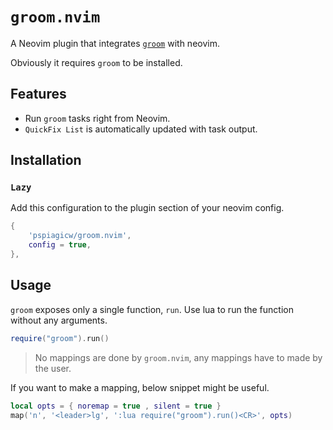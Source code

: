 # `groom.nvim`

A Neovim plugin that integrates [`groom`](https://github.com/pspiagicw/groom) with neovim.

Obviously it requires `groom` to be installed.

## Features

- Run `groom` tasks right from Neovim.
- `QuickFix List` is automatically updated with task output.

## Installation

### `Lazy`

Add this configuration to the plugin section of your neovim config.

```lua
{
    'pspiagicw/groom.nvim',
    config = true,
},
```

## Usage

`groom` exposes only a single function, `run`. Use lua to run the function without any arguments.

```lua
require("groom").run()
```
> No mappings are done by `groom.nvim`, any mappings have to made by the user.

If you want to make a mapping, below snippet might be useful.

```lua
local opts = { noremap = true , silent = true }
map('n', '<leader>lg', ':lua require("groom").run()<CR>', opts)
```


